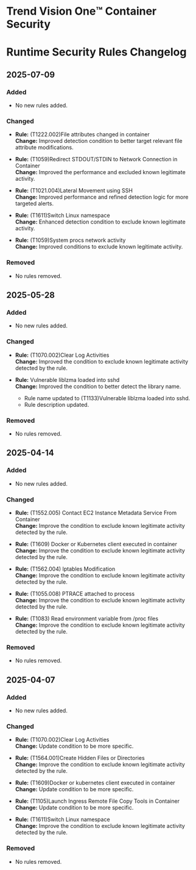 # Trend Vision One™️ Container Security
# Runtime Security Rules Changelog

## 2025-07-09

### Added
- No new rules added.

### Changed
- **Rule:** (T1222.002)File attributes changed in container  
  **Change:** Improved detection condition to better target relevant file attribute modifications.

- **Rule:** (T1059)Redirect STDOUT/STDIN to Network Connection in Container  
  **Change:** Improved the performance and excluded known legitimate activity.

- **Rule:** (T1021.004)Lateral Movement using SSH  
  **Change:** Improved performance and refined detection logic for more targeted alerts.

- **Rule:** (T1611)Switch Linux namespace  
  **Change:** Enhanced detection condition to exclude known legitimate activity.

- **Rule:** (T1059)System procs network activity  
  **Change:** Improved conditions to exclude known legitimate activity.

### Removed
- No rules removed.


## 2025-05-28

### Added
- No new rules added.

### Changed
- **Rule:** (T1070.002)Clear Log Activities  
  **Change:** Improved the condition to exclude known legitimate activity detected by the rule.

- **Rule:** Vulnerable liblzma loaded into sshd  
  **Change:** Improved the condition to better detect the library name.
  - Rule name updated to (T1133)Vulnerable liblzma loaded into sshd.
  - Rule description updated.

### Removed
- No rules removed.


## 2025-04-14

### Added
- No new rules added.

### Changed
- **Rule:** (T1552.005) Contact EC2 Instance Metadata Service From Container  
  **Change:** Improve the condition to exclude known legitimate activity detected by the rule.

- **Rule:** (T1609) Docker or Kubernetes client executed in container  
  **Change:** Improve the condition to exclude known legitimate activity detected by the rule.

- **Rule:** (T1562.004) Iptables Modification  
  **Change:** Improve the condition to exclude known legitimate activity detected by the rule.

- **Rule:** (T1055.008) PTRACE attached to process  
  **Change:** Improve the condition to exclude known legitimate activity detected by the rule.

- **Rule:** (T1083) Read environment variable from /proc files  
  **Change:** Improve the condition to exclude known legitimate activity detected by the rule.

### Removed
- No rules removed.


## 2025-04-07

### Added
- No new rules added.

### Changed
- **Rule:** (T1070.002)Clear Log Activities  
  **Change:** Update condition to be more specific.

- **Rule:** (T1564.001)Create Hidden Files or Directories  
  **Change:** Improve the condition to exclude known legitimate activity detected by the rule.

- **Rule:** (T1609)Docker or kubernetes client executed in container  
  **Change:** Update condition to be more specific.

- **Rule:** (T1105)Launch Ingress Remote File Copy Tools in Container  
  **Change:** Update condition to be more specific.

- **Rule:** (T1611)Switch Linux namespace  
  **Change:** Improve the condition to exclude known legitimate activity detected by the rule.

### Removed
- No rules removed.